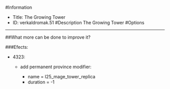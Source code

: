 #Information
 - Title: The Growing Tower
 - ID: verkaldromak.51
#Description
The Growing Tower
#Options

___
##What more can be done to improve it?

###Efects:<ul><li>4323:</li><ul><li>add permanent province modifier:</li><ul><li>name = I25_mage_tower_replica</li><li>duration = -1</li></ul></ul></ul>
